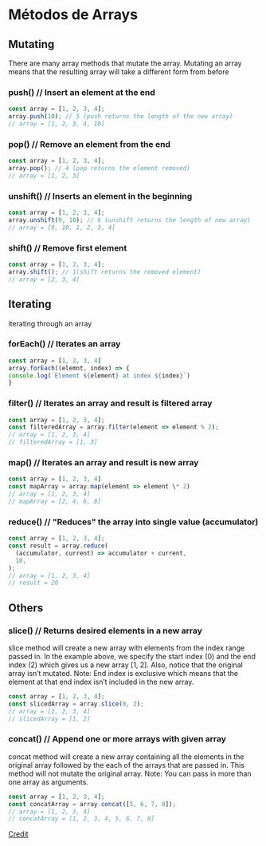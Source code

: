 # Métodos de Arrays

## Mutating

There are many array methods that mutate the array. Mutating an array means that the resulting array will take a different form from before

### push() // Insert an element at the end

```javascript
const array = [1, 2, 3, 4];
array.push(10); // 5 (push returns the length of the new array)
// array = [1, 2, 3, 4, 10]
```

### pop() // Remove an element from the end

```javascript
const array = [1, 2, 3, 4];
array.pop(); // 4 (pop returns the element removed)
// array = [1, 2, 3]
```

### unshift() // Inserts an element in the beginning

```javascript
const array = [1, 2, 3, 4];
array.unshift(9, 10); // 6 (unshift returns the length of new array)
// array = [9, 10, 1, 2, 3, 4]
```

### shift() // Remove first element

```javascript
const array = [1, 2, 3, 4];
array.shift(); // 1(shift returns the removed element)
// array = [2, 3, 4]
```

## Iterating

iterating through an array

### forEach() // Iterates an array

```javascript
const array = [1, 2, 3, 4]
array.forEach((elemnt, index) => {
console.log(`Element ${element} at index ${index}`)
}
```

### filter() // Iterates an array and result is filtered array

```javascript
const array = [1, 2, 3, 4];
const filteredArray = array.filter(element => element % 2);
// array = [1, 2, 3, 4]
// filteredArray = [1, 3]
```

### map() // Iterates an array and result is new array

```javascript
const array = [1, 2, 3, 4]
const mapArray = array.map(element => element \* 2)
// array = [1, 2, 3, 4]
// mapArray = [2, 4, 6, 8]
```

### reduce() // "Reduces" the array into single value (accumulator)

```javascript
const array = [1, 2, 3, 4];
const result = array.reduce(
  (accumulator, current) => accumulator + current,
  10,
);
// array = [1, 2, 3, 4]
// result = 20
```

## Others

### slice() // Returns desired elements in a new array

slice method will create a new array with elements from the index range passed in. In the example above, we specify the start index (0) and the end index (2) which gives us a new array [1, 2]. Also, notice that the original array isn’t mutated.
Note: End index is exclusive which means that the element at that end index isn’t included in the new array.

```javascript
const array = [1, 2, 3, 4];
const slicedArray = array.slice(0, 2);
// array = [1, 2, 3, 4]
// slicedArray = [1, 2]
```

### concat() // Append one or more arrays with given array

concat method will create a new array containing all the elements in the original array followed by the each of the arrays that are passed in. This method will not mutate the original array.
Note: You can pass in more than one array as arguments.

```javascript
const array = [1, 2, 3, 4];
const concatArray = array.concat([5, 6, 7, 8]);
// array = [1, 2, 3, 4]
// concatArray = [1, 2, 3, 4, 5, 6, 7, 8]
```

[Credit](https://medium.com/@timhancodes/javascript-array-methods-cheatsheet-633f761ac250)
